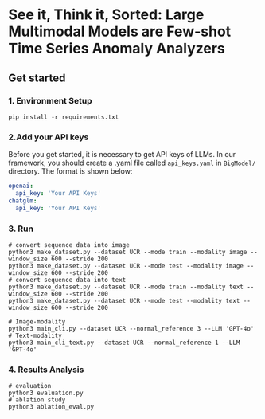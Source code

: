 # See it, Think it, Sorted: Large Multimodal Models are Few-shot Time Series Anomaly Analyzers

## Get started

### 1. Environment Setup
```shell
pip install -r requirements.txt
```

### 2.Add your API keys 

Before you get started, it is necessary to get API keys of LLMs. In our framework, you should create a .yaml file called `api_keys.yaml` in `BigModel/` directory. The format is shown below:

```yaml
openai:
  api_key: 'Your API Keys'
chatglm:
  api_key: 'Your API Keys'
```

### 3. Run
```shell
# convert sequence data into image
python3 make_dataset.py --dataset UCR --mode train --modality image --window_size 600 --stride 200
python3 make_dataset.py --dataset UCR --mode test --modality image --window_size 600 --stride 200
# convert sequence data into text
python3 make_dataset.py --dataset UCR --mode train --modality text --window_size 600 --stride 200
python3 make_dataset.py --dataset UCR --mode test --modality text --window_size 600 --stride 200

# Image-modality
python3 main_cli.py --dataset UCR --normal_reference 3 --LLM 'GPT-4o'
# Text-modality
python3 main_cli_text.py --dataset UCR --normal_reference 1 --LLM 'GPT-4o'
```

### 4. Results Analysis
```shell
# evaluation
python3 evaluation.py
# ablation study
python3 ablation_eval.py
```